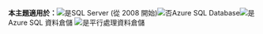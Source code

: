 <Token>**本主題適用於：**![是](media/yes.png)SQL Server (從 2008 開始)![否](media/no.png)Azure SQL Database![是](media/yes.png)Azure SQL 資料倉儲 ![是](media/yes.png)平行處理資料倉儲 </Token>

